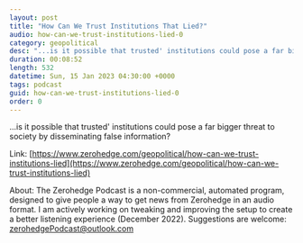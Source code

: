 ```yaml
---
layout: post
title: "How Can We Trust Institutions That Lied?"
audio: how-can-we-trust-institutions-lied-0
category: geopolitical
desc: "...is it possible that trusted' institutions could pose a far bigger threat to society by disseminating false information?"
duration: 00:08:52
length: 532
datetime: Sun, 15 Jan 2023 04:30:00 +0000
tags: podcast
guid: how-can-we-trust-institutions-lied-0
order: 0
---
```

...is it possible that trusted' institutions could pose a far bigger threat to society by disseminating false information?

Link: [https://www.zerohedge.com/geopolitical/how-can-we-trust-institutions-lied](https://www.zerohedge.com/geopolitical/how-can-we-trust-institutions-lied)

About: The Zerohedge Podcast is a non-commercial, automated program, designed to give people a way to get news from Zerohedge in an audio format.  I am actively working on tweaking and improving the setup to create a better listening experience (December 2022).  Suggestions are welcome: [zerohedgePodcast@outlook.com](mailto:zerohedgePodcast@outlook.com)